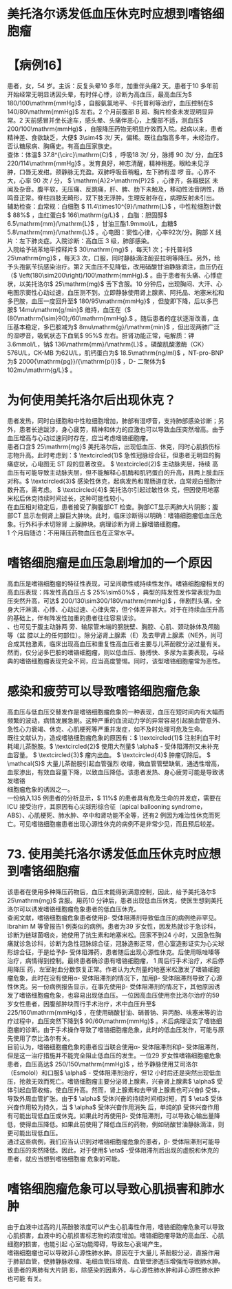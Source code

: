 # 美托洛尔诱发低血压休克时应想到嗜铬细胞瘤  
# 【病例16】  
患者，女，54 岁。主诉：反复头晕10 多年，加重伴头痛2 天。患者于10 多年前开始经常无明显诱因头晕，有时伴心悸，诊断为高血压，最高血压为$ 180/100\mathrm{mmHg}$    ，自服氨氯地平、卡托普利等治疗，血压控制在$ 140/80\mathrm{mmHg}$     左右。2 个月前腹部 B 超、胸片检查未发现明显异常。2 天前感冒并坐长途车，感头晕、头痛伴恶心，上腹部不适，测血压$ 200/100\mathrm{mmHg}$    ，自服降压药物无明显疗效而入院。起病以来，患者精神差、食欲缺乏，大便$ 3\sim4$  次/ 天，偏稀。既往血脂高多年，未经治疗。否认糖尿病、胸痛史。有高血压家族史。  
查体：体温$ 37.8^{\circ}\mathrm{C}$    ，呼吸18 次/ 分，脉搏 90 次/ 分，血压$ 220/114\mathrm{mmHg}$     。发育良好，神志清醒，精神稍差。眼睑未见浮  
肿，口唇无发绀。颈静脉无充盈。双肺呼吸音稍粗，左下肺有湿 啰 音。心界不大，心率  90  次 /  分， $ \mathrm{A}2>\mathrm{P}2$  ，心律齐，各瓣膜区 未闻及杂音。腹平软，无压痛、反跳痛，肝、脾、肋下未触及，移动性浊音阴性，肠鸣音正常。脊柱四肢无畸形，双下肢无浮肿。生理反射存在，病理反射未引出。  
辅助检查：血常规：白细胞 $ 11.4\times10^{9}/\mathrm{L}$     ，中性粒细胞计数 $ 88\%$ ，血红蛋白$ 166\mathrm{g/L}$    ，血脂：胆固醇$ 6.5\mathrm{mm}/\mathrm{L}$    ，甘油三酯1.9mmol/L，血糖$ 5.8\mathrm{mm}/\mathrm{L}$    。心电图：窦性心律，心率92次/分。胸部 X  线片：左下肺炎症。入院诊断：高血压 3  级，肺部感染。  
入院给予硝苯地平控释片$ 30\mathrm{mg}$    ，每天1 次；卡托普利$ 25\mathrm{mg}$    ，每天3 次，口服，同时静脉滴注酚妥拉明等降压。另外，给予头孢氨苄抗感染治疗。第2 天血压不见降低，改用硝酸甘油静脉滴注，血压仍在（$ \left(180\sim200\right)/100\mathrm{mmHg}.$ 。由于患者有头痛、心悸症状，以美托洛尔$ 25\mathrm{mg}$    舌下含服。10 分钟后，出现胸闷、大汗、心电图示窦性心动过速，血压测不到。立即静脉使用肾上腺素、阿托品、地塞米松和多巴胺，血压一度回升至$ 180/95\mathrm{mmHg}$    ，但旋即下降，后以多巴胺$ 14mu\mathrm{g/min}$     维持，血压在（$ (80\mathrm{\sim}90)\;/60\mathrm{mmHg}.$ 。随后患者的症状逐渐改善，血压基本稳定，多巴胺减为$ 8mu\mathrm{g}/\mathrm{min}$    ，但出现两肺广泛的湿啰音，吸氧状态下血氧$ 95\%$ 左右。肝肾功能正常，电解质：钾3.6mmol/L，钠$ 136\mathrm{mm}/\mathrm{L}$    。磷酸肌酸激酶（CK）576U/L，CK-MB 为62U/L，肌钙蛋白为$ 18.5\mathrm{ng/ml}$    ，NT-pro-BNP 为$ 2000{\mathrm{pg}}/{\mathrm{pl}}$    ，D- 二聚体为$ 102mu\mathrm{g/L}$    。  
#  为何使用美托洛尔后出现休克？  
患者发热，同时白细胞和中性粒细胞增加，肺部有湿啰音，支持肺部感染诊断；另外，患者长途跋涉，身心疲劳，精神和体力的应激也可以导致血压突然增高。由于血压增高与心动过速同时存在，应当考虑嗜铬细胞瘤。  
患者口含$ 25\mathrm{mg}$     美托洛尔后，出现低血压、休克，同时心肌损伤标志物升高。此时考虑到：$ \textcircled{1}$    急性冠脉综合征，但患者无明显的胸痛症状，心电图无 ST  段的显著改变。 $ \textcircled{2}$     主动脉夹层，持续 高血压有可能导致主动脉夹层，但不能解释心肌酶和肌钙蛋白的升高，且两上肢血压对称。$ \textcircled{3}$    感染性休克，起病发热和胃肠道症状，血常规白细胞计数升高，需考虑。 $ \textcircled{4}$     美托洛尔引起过敏性休 克，但因使用地塞米松后休克持续时间过长，这种可能性较小。  
在血压相对稳定后，患者接受了胸腹部CT 检查。胸部CT显示两肺大片阴影；腹部CT 显示左侧肾上腺巨大肿块。此时，临床诊断得以明确：嗜铬细胞瘤低血压危象。行外科手术切除肾 上腺肿块。病理诊断为肾上腺嗜铬细胞瘤。  
1 个月后随访：不用降压药物血压也在正常水平。  
#  嗜铬细胞瘤是血压急剧增加的一个原因  
高血压是嗜铬细胞瘤的特征性表现，可呈间歇性或持续性发作。嗜铬细胞瘤相关的高血压表现：阵发性高血压占 $ 25\%\sim50\%$ ，典型的阵发性发作常表现为血压突然升高，可达$ 200/130\sim300/180\mathrm{mmHg}$    ，伴剧烈头痛，全身大汗淋漓、心悸、心动过速、心律失常，但个体差异甚大。对于在持续血压升高的基础上，伴有阵发性加重的患者往往容易误诊。  
、也可见于腹主动脉两 旁、输尿管末端的膀胱壁、胸腔、心肌、颈动脉体及颅脑等（盆 腔以上的任何部位）。除分泌肾上腺素（E）及去甲肾上腺素（NE外，尚可合成其他激素，临床出现高血压和重复性高血压者主要与儿茶酚胺分泌过量有关。然而，仅分泌多巴胺的嗜铬细胞瘤，则以低血压、脉搏快、多尿为主要表现，与经典的嗜铬细胞瘤表现完全不同，应当高度警惕。同时，该型嗜铬细胞瘤常为恶性。  
#  感染和疲劳可以导致嗜铬细胞瘤危象  
高血压与低血压交替发作是嗜铬细胞瘤危象的一种表现，血压在短时间内有大幅而频繁的波动，病情发展急剧。这种严重的血流动力学的异常容易引起脑血管意外、急性心力衰竭、休克、心肌梗死等严重并发症，如不及时处理可危及生命。  
既往文献认为，造成嗜铬细胞瘤危象的原因有：$ \textcircled{1}$    注射利血平时耗竭儿茶酚胺。$ \textcircled{2}$    使用大剂量$ \alpha$ - 受体阻滞剂又未补充血容量。 $ \textcircled{3}$     瘤内出血。 $ \textcircled{4}$     肿瘤切除后。 $ \mathcal{S}$     大量儿茶酚胺引起血管强烈 收缩，微血管管壁缺氧，通透性增高，血浆渗出，有效血容量下降，以致血压降低。该患者发热、身心疲劳可能是导致诱发嗜铬  
细胞瘤危象的诱因之一。  
一份纳入135 例患者的分析显示，$ 11\%$  的患者具有危及生命的并发症，需要在ICU 接受治疗，其原因有心尖球形综合征（apical ballooning syndrome，ABS）、心肌梗死、肺水肿、卒中和肾功能不全等，还有2 例因为难治性休克而死亡。可见嗜铬细胞瘤患者出现心源性休克的病例不是非常少见，而且预后较差。  
# 73. 使用美托洛尔诱发低血压休克时应想到嗜铬细胞瘤  
该患者在使用多种降压药物后，血压未能得到满意控制，因此，给予美托洛尔$ 25\mathrm{mg}$     含服。用药10 分钟后，患者出现低血压休克，使医生想到美托洛尔可以诱发嗜铬细胞瘤危象患者的低血压休克。  
查阅文献，嗜铬细胞瘤危象患者使用β- 受体阻滞剂导致低血压的病例绝非罕见。Ibrahim M 等曾报告1 例类似的病例。患者为39 岁女性，因发热就诊于急诊科，诊断为链球菌咽炎，她使用了抗生素和地塞米松。回家不到24 小时，又因急性胸痛就诊急诊科，诊断为急性冠脉综合征，冠脉造影正常，但心室造影证实为心尖球形综合征，于是给予β- 受体阻滞药，患者随后出现心源性休克。后使用哌唑嗪等治疗，病情得到控制。最终患者确诊患有嗜铬细胞瘤， 1  周后行手术治疗，术后停用降压 药，左室射血分数恢复正常。作者认为大剂量的地塞米松激发了嗜铬细胞瘤危象，此时在没有使用α- 受体阻滞剂的情况下，加用β- 受体阻滞剂导致了心源性休克。另一份病例报告显示，在事先使用β- 受体阻滞剂的情况下，其他原因诱发了嗜铬细胞瘤危象，也容易出现低血压。一位因高血压使用奈比洛尔治疗的59 岁女性患者，因腹部肿块而行手术治疗，术中血压升至$ 225/160\mathrm{mmHg}$    ，在使用硝酸甘油、硝普钠、异丙酚、呋塞米等的治疗过程中，血压突然下降到$ 90/60\mathrm{mmHg}$    。术后病理证实了嗜铬细胞瘤的诊断。由于手术操作导致了嗜铬细胞瘤危象，此时的低血压发作，可能与原先使用了奈比洛尔有关。  
目前认为，嗜铬细胞瘤危象的患者应当联合使用α- 受体阻滞剂和β- 受体阻滞剂，但是这一治疗措施并不能完全阻止低血压的发生。一位29 岁女性嗜铬细胞瘤危象患者，血压高达$ 250/150\mathrm{mmHg}$    ，给予静脉使用艾司洛尔（Esmolol）和口服$ \alpha$ - 受体阻滞剂治疗，但12 小时后还是突然出现低血压，抢救无效而死亡。嗜铬细胞瘤主要分泌肾上腺素，兴奋肾上腺素$ \alpha$  受体引起血管收缩，使血压升高。然而，肾上腺素和去甲肾上腺素也可兴奋β 受体，导致外周血管扩张。由于$ \alpha$  受体兴奋的持续时间相对短，而 $ \eta$   受体兴奋作用较为持久，当 $ \alpha$   受体兴奋作用消失 后，单纯的β 受体兴奋作用有可能出现低血压或休克。如果此时再使用β- 受体阻滞剂，可以导致心输出量降低，使得血压降低。如果此前使用了降低血压的药物，例如硝酸甘油静脉滴注，则更可能出现低血压。  
通过这些病例，我们应当认识到对嗜铬细胞瘤危象的患者，β- 受体阻滞剂可能导致血压的突然降低。因此，对于使用$ \eta$ -受体阻滞剂后出现的虚脱和休克的患者，就应当想到嗜铬细胞瘤 危象的可能。  
#  嗜铬细胞瘤危象可以导致心肌损害和肺水肿  
由于血液中过高的儿茶酚胺浓度可以产生心肌毒性作用，嗜铬细胞瘤危象可以导致心肌损害，血液中的心肌损害标志物的浓度增加。嗜铬细胞瘤导致的高血压、心肌细胞的损害，也能引起 心室功能障碍，导致左心衰竭产生。  
嗜铬细胞瘤也可以导致非心源性肺水肿。原因在于大量儿 茶酚胺分泌，直接作用于肺部血管，使肺静脉收缩、毛细血管压增高、血管壁渗透压增强而导致肺水肿。该患者的两肺有大片阴 影，除感染的因素外，与心源性肺水肿和非心源性肺水肿也可能 有关。  
